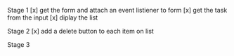 Stage 1
[x] get the form and attach an event listiener to form
[x] get the task from the input
[x] diplay the list

Stage 2
[x] add a delete button to each item on list


Stage 3

